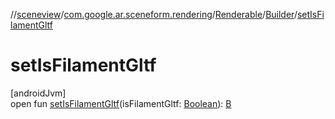 //[sceneview](../../../../index.md)/[com.google.ar.sceneform.rendering](../../index.md)/[Renderable](../index.md)/[Builder](index.md)/[setIsFilamentGltf](set-is-filament-gltf.md)

# setIsFilamentGltf

[androidJvm]\
open fun [setIsFilamentGltf](set-is-filament-gltf.md)(isFilamentGltf: [Boolean](https://kotlinlang.org/api/latest/jvm/stdlib/kotlin/-boolean/index.html)): [B](index.md)
